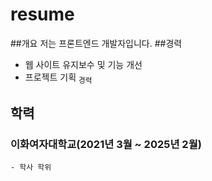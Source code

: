 # resume
##개요
저는 프론트엔드 개발자입니다. 
##경력
- 웹 사이트 유지보수 및 기능 개선
- 프로젝트 기획 
<sub>경력</sub>	
 ## 학력
  ### 이화여자대학교(2021년 3월 ~ 2025년 2월)

    - 학사 학위





